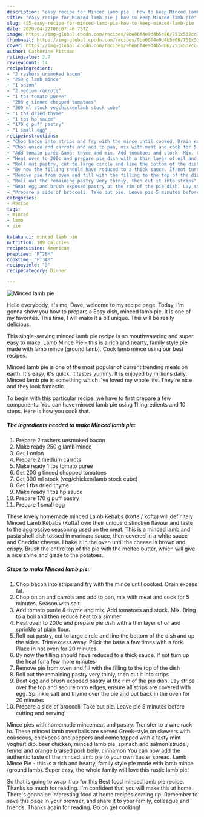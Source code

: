 ```yaml
---
description: "easy recipe for Minced lamb pie | how to keep Minced lamb pie"
title: "easy recipe for Minced lamb pie | how to keep Minced lamb pie"
slug: 455-easy-recipe-for-minced-lamb-pie-how-to-keep-minced-lamb-pie
date: 2020-04-22T06:07:46.757Z
image: https://img-global.cpcdn.com/recipes/9be06f4e9d4b5e86/751x532cq70/minced-lamb-pie-recipe-main-photo.jpg
thumbnail: https://img-global.cpcdn.com/recipes/9be06f4e9d4b5e86/751x532cq70/minced-lamb-pie-recipe-main-photo.jpg
cover: https://img-global.cpcdn.com/recipes/9be06f4e9d4b5e86/751x532cq70/minced-lamb-pie-recipe-main-photo.jpg
author: Catherine Pittman
ratingvalue: 3.7
reviewcount: 14
recipeingredient:
- "2 rashers unsmoked bacon"
- "250 g lamb mince"
- "1 onion"
- "2 medium carrots"
- "1 tbs tomato puree"
- "200 g tinned chopped tomatoes"
- "300 ml stock vegchickenlamb stock cube"
- "1 tbs dried thyme"
- "1 tbs hp sauce"
- "170 g puff pastry"
- "1 small egg"
recipeinstructions:
- "Chop bacon into strips and fry with the mince until cooked. Drain excess fat."
- "Chop onion and carrots and add to pan, mix with meat and cook for 5 minutes. Season with salt."
- "Add tomato purée &amp; thyme and mix. Add tomatoes and stock. Mix. Bring to a boil and then reduce heat to a simmer"
- "Heat oven to 200c and prepare pie dish with a thin layer of oil and sprinkle of plain flour."
- "Roll out pastry, cut to large circle and line the bottom of the dish and up the sides. Trim excess away. Prick the base a few times with a fork. Place in hot oven for 20 minutes."
- "By now the filling should have reduced to a thick sauce. If not turn up the heat for a few more minutes"
- "Remove pie from oven and fill with the filling to the top of the dish"
- "Roll out the remaining pastry very thinly, then cut it into strips"
- "Beat egg and brush exposed pastry at the rim of the pie dish. Lay strips over the top and secure onto edges, ensure all strips are covered with egg. Sprinkle salt and thyme over the pie and put back in the oven for 20 minutes"
- "Prepare a side of broccoli. Take out pie. Leave pie 5 minutes before cutting and serving!"
categories:
- Recipe
tags:
- minced
- lamb
- pie

katakunci: minced lamb pie 
nutrition: 109 calories
recipecuisine: American
preptime: "PT28M"
cooktime: "PT34M"
recipeyield: "3"
recipecategory: Dinner

---
```



![Minced lamb pie](https://img-global.cpcdn.com/recipes/9be06f4e9d4b5e86/751x532cq70/minced-lamb-pie-recipe-main-photo.jpg)

Hello everybody, it's me, Dave, welcome to my recipe page. Today, I'm gonna show you how to prepare a Easy dish, minced lamb pie. It is one of my favorites. This time, I will make it a bit unique. This will be really delicious.

This single-serving minced lamb pie recipe is so mouthwatering and super easy to make. Lamb Mince Pie - this is a rich and hearty, family style pie made with lamb mince (ground lamb). Cook lamb mince using our best recipes.

Minced lamb pie is one of the most popular of current trending meals on earth. It's easy, it's quick, it tastes yummy. It is enjoyed by millions daily. Minced lamb pie is something which I've loved my whole life. They're nice and they look fantastic.


To begin with this particular recipe, we have to first prepare a few components. You can have minced lamb pie using 11 ingredients and 10 steps. Here is how you cook that.

<!--inarticleads1-->

##### The ingredients needed to make Minced lamb pie:

1. Prepare 2 rashers unsmoked bacon
1. Make ready 250 g lamb mince
1. Get 1 onion
1. Prepare 2 medium carrots
1. Make ready 1 tbs tomato puree
1. Get 200 g tinned chopped tomatoes
1. Get 300 ml stock (veg/chicken/lamb stock cube)
1. Get 1 tbs dried thyme
1. Make ready 1 tbs hp sauce
1. Prepare 170 g puff pastry
1. Prepare 1 small egg


These lovely homemade minced Lamb Kebabs (kofte / kofta) will definitely Minced Lamb Kebabs (Kofta) owe their unique distinctive flavour and taste to the aggressive seasoning used on the meat. This is a minced lamb and pasta shell dish tossed in marinara sauce, then covered in a white sauce and Cheddar cheese. I bake it in the oven until the cheese is brown and crispy. Brush the entire top of the pie with the melted butter, which will give a nice shine and glaze to the potatoes. 

<!--inarticleads2-->

##### Steps to make Minced lamb pie:

1. Chop bacon into strips and fry with the mince until cooked. Drain excess fat.
1. Chop onion and carrots and add to pan, mix with meat and cook for 5 minutes. Season with salt.
1. Add tomato purée &amp; thyme and mix. Add tomatoes and stock. Mix. Bring to a boil and then reduce heat to a simmer
1. Heat oven to 200c and prepare pie dish with a thin layer of oil and sprinkle of plain flour.
1. Roll out pastry, cut to large circle and line the bottom of the dish and up the sides. Trim excess away. Prick the base a few times with a fork. Place in hot oven for 20 minutes.
1. By now the filling should have reduced to a thick sauce. If not turn up the heat for a few more minutes
1. Remove pie from oven and fill with the filling to the top of the dish
1. Roll out the remaining pastry very thinly, then cut it into strips
1. Beat egg and brush exposed pastry at the rim of the pie dish. Lay strips over the top and secure onto edges, ensure all strips are covered with egg. Sprinkle salt and thyme over the pie and put back in the oven for 20 minutes
1. Prepare a side of broccoli. Take out pie. Leave pie 5 minutes before cutting and serving!


Mince pies with homemade mincemeat and pastry. Transfer to a wire rack to. These minced lamb meatballs are served Greek-style on skewers with couscous, chickpeas and peppers and come topped with a tasty mint yoghurt dip..beer chicken, minced lamb pie, spinach and salmon strudel, fennel and orange braised pork belly, cinnamon You can now add the authentic taste of the minced lamb pie to your own Easter spread. Lamb Mince Pie - this is a rich and hearty, family style pie made with lamb mince (ground lamb). Super easy, the whole family will love this rustic lamb pie! 

So that is going to wrap it up for this Best food minced lamb pie recipe. Thanks so much for reading. I'm confident that you will make this at home. There's gonna be interesting food at home recipes coming up. Remember to save this page in your browser, and share it to your family, colleague and friends. Thanks again for reading. Go on get cooking!
